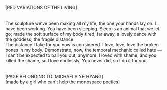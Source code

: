 [RED VARIATIONS OF THE LIVING]
<br>
<br>
<br>
 The sculpture we’ve been making all my life, the one your hands lay on. I have been working. You have been sleeping. Sleep is an animal that we let go; made the soft surface of my body tired, far away, a lovely dance with the goddess, the fragile distance. 
<br>
 The distance I take for you now is considered. I love, love, love the broken bones in my body. Demonstrate, now, the temporal mechanic called hate — I can’t be expected to bail you out, anymore. I loved with shame, and you killed the shame, so I love endlessly. You never did, so I do it for you.
<br>
<br>
<br>
[PAGE BELONGING TO: MICHAELA YE HYANG]
<br>
[made by a girl who can't help the monospace poetics]
